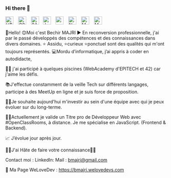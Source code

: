 ### Hi there 👋

<img aligne="left" alt ="HTML5" width="25px" src="https://cdn.jsdelivr.net/gh/devicons/devicon/icons/html5/html5-original.svg" /> &ensp; <img alt ="CSS" width="25px" src="https://cdn.jsdelivr.net/gh/devicons/devicon/icons/css3/css3-original-wordmark.svg" /> &ensp; <img alt ="SASS" width="25px" src="https://cdn.jsdelivr.net/gh/devicons/devicon/icons/sass/sass-original.svg" /> &nbsp; <img alt ="JavaScript" width="25px" src="https://cdn.jsdelivr.net/gh/devicons/devicon/icons/javascript/javascript-original.svg" />  &ensp; <img alt =" vue.js"  width="25px" src="https://cdn.jsdelivr.net/gh/devicons/devicon/icons/vuejs/vuejs-original-wordmark.svg" /> &ensp; <img alt ="NodeJS" width="25px" src="https://cdn.jsdelivr.net/gh/devicons/devicon/icons/nodejs/nodejs-original-wordmark.svg" />  &ensp; <img alt ="MongoDB" width="25px" src="https://cdn.jsdelivr.net/gh/devicons/devicon/icons/mongodb/mongodb-original-wordmark.svg" />  &ensp; <img alt ="MySQL" width="25px" src="https://cdn.jsdelivr.net/gh/devicons/devicon/icons/mysql/mysql-original-wordmark.svg" />


<!--
**Bmajri75/Bmajri75** is a ✨ _special_ ✨ repository because its `README.md` (this file) appears on your GitHub profile.

Here are some ideas to get you started:

- 🔭 I’m currently working on ...
- 🌱 I’m currently learning ...
- 👯 I’m looking to collaborate on ...
- 🤔 I’m looking for help with ...
- 💬 Ask me about ...
- 📫 How to reach me: ...
- 😄 Pronouns: ...
- ⚡ Fun fact: ...
-->

👋Hello!
😊Moi c'est Bechir MAJRI ▶️ En reconversion professionnelle, j'ai par le passé développés des compétences et des connaissances dans divers domaines. 
⭐ Assidu, ⭐curieux ⭐ponctuel sont des qualités qui m'ont toujours représentés.
💻Mordu d’informatique, j’ai appris à coder en autodidacte, 

🏊‍♂️ j'ai participé à quelques piscines (WebAcademy d'EPITECH et 42) car j'aime les défis.

📚J'effectue constamment de la veille Tech sur différents langages, participe à des MeetUp en ligne et je suis force de proposition.

👨‍💻Je souhaite aujourd'hui m'investir au sein d'une équipe avec qui je peux évoluer sur du long-terme.

🧑‍🎓Actuellement je valide un Titre pro de Développeur Web avec #OpenClassRooms, à distance.
Je me spécialise en JavaScript. (Frontend & Backend).

📈 J’évolue jour après jour.

🤝🏻J'ai Hâte de faire votre connaissance🤝🏻


Contact moi : 
LinkedIn: 
Mail : bmajri@gmail.com

🫶 Ma Page WeLoveDev : https://bmajri.welovedevs.com
